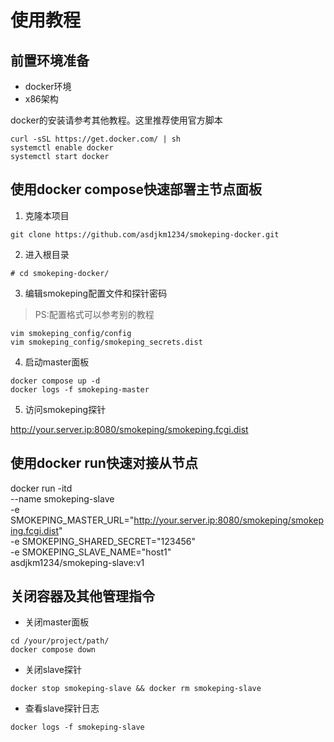 # 使用教程

## 前置环境准备
- docker环境
- x86架构

docker的安装请参考其他教程。这里推荐使用官方脚本
```
curl -sSL https://get.docker.com/ | sh
systemctl enable docker
systemctl start docker
```

## 使用docker compose快速部署主节点面板

1. 克隆本项目
```
git clone https://github.com/asdjkm1234/smokeping-docker.git
```

2. 进入根目录
```
# cd smokeping-docker/
```

3. 编辑smokeping配置文件和探针密码

> PS:配置格式可以参考别的教程
```
vim smokeping_config/config  
vim smokeping_config/smokeping_secrets.dist
```

4. 启动master面板
```
docker compose up -d
docker logs -f smokeping-master
```
5. 访问smokeping探针
   
http://your.server.ip:8080/smokeping/smokeping.fcgi.dist


## 使用docker run快速对接从节点
docker run -itd \
--name smokeping-slave \
-e SMOKEPING_MASTER_URL="http://your.server.ip:8080/smokeping/smokeping.fcgi.dist" \
-e SMOKEPING_SHARED_SECRET="123456" \
-e SMOKEPING_SLAVE_NAME="host1" \
asdjkm1234/smokeping-slave:v1

## 关闭容器及其他管理指令

- 关闭master面板
```
cd /your/project/path/
docker compose down
```

- 关闭slave探针
```
docker stop smokeping-slave && docker rm smokeping-slave
```

- 查看slave探针日志
```
docker logs -f smokeping-slave
```
